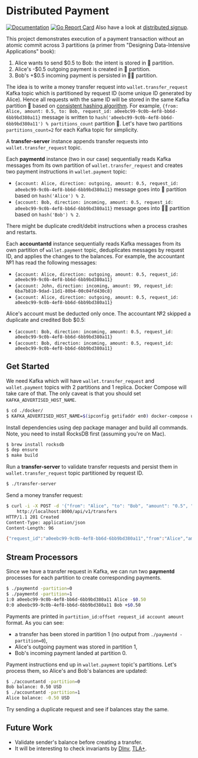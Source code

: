 # Distributed Payment

[![Documentation](https://godoc.org/github.com/marselester/distributed-payment?status.svg)](https://godoc.org/github.com/marselester/distributed-payment)
[![Go Report Card](https://goreportcard.com/badge/github.com/marselester/distributed-payment)](https://goreportcard.com/report/github.com/marselester/distributed-payment)
Also have a look at [distributed signup](https://github.com/marselester/distributed-signup).

This project demonstrates execution of a payment transaction without an atomic commit across 3 partitions
(a primer from "Designing Data-Intensive Applications" book):

1. Alice wants to send $0.5 to Bob: the intent is stored in 💬 partition.
2. Alice's -$0.5 outgoing payment is created in 👩 partition.
3. Bob's +$0.5 incoming payment is persisted in 👨🏻 partition.

The idea is to write a money transfer request into `wallet.transfer_request` Kafka topic
which is partitioned by request ID (some unique ID generated by Alice).
Hence all requests with the same ID will be stored in the same Kafka partition 💬 based on
[consistent hashing algorithm](http://medium.com/@dgryski/consistent-hashing-algorithmic-tradeoffs-ef6b8e2fcae8).
For example, `{from: Alice, amount: 0.5, to: Bob, request_id: a0eebc99-9c0b-4ef8-bb6d-6bb9bd380a11}` message is written
to `hash('a0eebc99-9c0b-4ef8-bb6d-6bb9bd380a11') % partitions_count` partition 💬.
Let's have two partitions `partitions_count=2` for each Kafka topic for simplicity.

A **transfer-server** instance appends transfer requests into `wallet.transfer_request` topic.

Each **paymentd** instance (two in our case) sequentially reads Kafka messages from its own partition of `wallet.transfer_request`
and creates two payment instructions in `wallet.payment` topic:

- `{account: Alice, direction: outgoing, amount: 0.5, request_id: a0eebc99-9c0b-4ef8-bb6d-6bb9bd380a11}` message
  goes into 👩 partition based on `hash('Alice') % 2`.
- `{account: Bob, direction: incoming, amount: 0.5, request_id: a0eebc99-9c0b-4ef8-bb6d-6bb9bd380a11}` message
  goes into 👨🏻 partition based on `hash('Bob') % 2`.

There might be duplicate credit/debit instructions when a process crashes and restarts.

Each **accountantd** instance sequentially reads Kafka messages from its own partition of `wallet.payment` topic,
deduplicates messages by request ID, and applies the changes to the balances. For example, the accountant №1
has read the following messages:

- `{account: Alice, direction: outgoing, amount: 0.5, request_id: a0eebc99-9c0b-4ef8-bb6d-6bb9bd380a11}`
- `{account: John, direction: incoming, amount: 99, request_id: 6ba7b810-9dad-11d1-80b4-00c04fd430c8}`
- `{account: Alice, direction: outgoing, amount: 0.5, request_id: a0eebc99-9c0b-4ef8-bb6d-6bb9bd380a11}`

Alice's account must be deducted only once. The accountant №2 skipped a duplicate and credited Bob $0.5:

- `{account: Bob, direction: incoming, amount: 0.5, request_id: a0eebc99-9c0b-4ef8-bb6d-6bb9bd380a11}`
- `{account: Bob, direction: incoming, amount: 0.5, request_id: a0eebc99-9c0b-4ef8-bb6d-6bb9bd380a11}`

## Get Started

We need Kafka which will have `wallet.transfer_request` and `wallet.payment` topics with 2 partitions and 1 replica.
Docker Compose will take care of that. The only caveat is that you should set `KAFKA_ADVERTISED_HOST_NAME`.

```sh
$ cd ./docker/
$ KAFKA_ADVERTISED_HOST_NAME=$(ipconfig getifaddr en0) docker-compose up
```

Install dependencies using dep package manager and build all commands.
Note, you need to install RocksDB first (assuming you're on Mac).

```sh
$ brew install rocksdb
$ dep ensure
$ make build
```

Run a **transfer-server** to validate transfer requests and persist them in `wallet.transfer_request` topic
partitioned by request ID.

```sh
$ ./transfer-server
```

Send a money transfer request:

```sh
$ curl -i -X POST -d '{"from": "Alice", "to": "Bob", "amount": "0.5", "request_id": "a0eebc99-9c0b-4ef8-bb6d-6bb9bd380a11"}' \
    http://localhost:8000/api/v1/transfers
HTTP/1.1 201 Created
Content-Type: application/json
Content-Length: 96

{"request_id":"a0eebc99-9c0b-4ef8-bb6d-6bb9bd380a11","from":"Alice","amount":"0.50","to":"Bob"}
```

## Stream Processors

Since we have a transfer request in Kafka, we can run two **paymentd** processes for each partition
to create corresponding payments.

```sh
$ ./paymentd -partition=0
$ ./paymentd -partition=1
1:0 a0eebc99-9c0b-4ef8-bb6d-6bb9bd380a11 Alice -$0.50
0:0 a0eebc99-9c0b-4ef8-bb6d-6bb9bd380a11 Bob +$0.50
```

Payments are printed in `partition_id:offset request_id account amount` format.
As you can see:

- a transfer has been stored in partition 1 (no output from `./paymentd -partition=0`),
- Alice's outgoing payment was stored in partition 1,
- Bob's incoming payment landed at partition 0.

Payment instructions end up in `wallet.payment` topic's partitions. Let's process them, so Alice's and Bob's balances are updated:

```sh
$ ./accountantd -partition=0
Bob balance: 0.50 USD
$ ./accountantd -partition=1
Alice balance: -0.50 USD
```

Try sending a duplicate request and see if balances stay the same.

## Future Work

- Validate sender's balance before creating a transfer.
- It will be interesting to check invariants by [DInv](https://bitbucket.org/bestchai/dinv/), [TLA+](https://en.wikipedia.org/wiki/TLA%2B).
